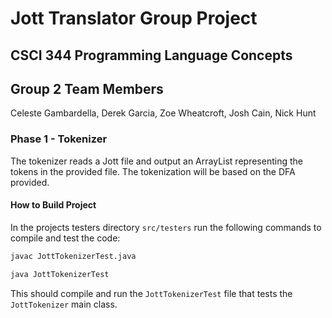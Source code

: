 
# Jott Translator Group Project
## CSCI 344 Programming Language Concepts
## Group 2 Team Members
Celeste Gambardella, Derek Garcia, Zoe Wheatcroft, Josh Cain, Nick Hunt

### Phase 1 - Tokenizer
The tokenizer reads a Jott file and output an ArrayList<Token> representing the tokens in the provided file. The tokenization will be based on the DFA provided.

#### How to Build Project
In the projects testers directory `src/testers` run the following commands to compile and test the code:
```bash
javac JottTokenizerTest.java
```	
```bash
java JottTokenizerTest  
```
   This should compile and run the `JottTokenizerTest` file that tests the `JottTokenizer` main class.
